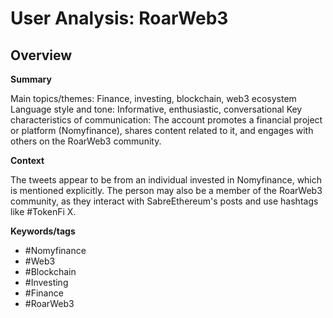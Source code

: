 # User Analysis: RoarWeb3

## Overview

**Summary**

Main topics/themes: Finance, investing, blockchain, web3 ecosystem
Language style and tone: Informative, enthusiastic, conversational
Key characteristics of communication: The account promotes a financial project or platform (Nomyfinance), shares content related to it, and engages with others on the RoarWeb3 community.

**Context**

The tweets appear to be from an individual invested in Nomyfinance, which is mentioned explicitly. The person may also be a member of the RoarWeb3 community, as they interact with SabreEthereum's posts and use hashtags like #TokenFi X.

**Keywords/tags**

* #Nomyfinance
* #Web3
* #Blockchain
* #Investing
* #Finance
* #RoarWeb3